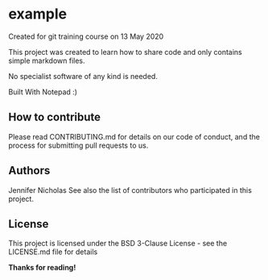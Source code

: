 # example
Created for git training course on 13 May 2020

This project was created to learn how to share code and only contains simple markdown files.

No specialist software of any kind is needed.

Built With Notepad :)

## How to contribute
Please read CONTRIBUTING.md for details on our code of conduct, and the process for submitting pull requests to us.

## Authors
Jennifer Nicholas
See also the list of contributors who participated in this project.

## License
This project is licensed under the BSD 3-Clause License - see the LICENSE.md file for details


**Thanks for reading!**
